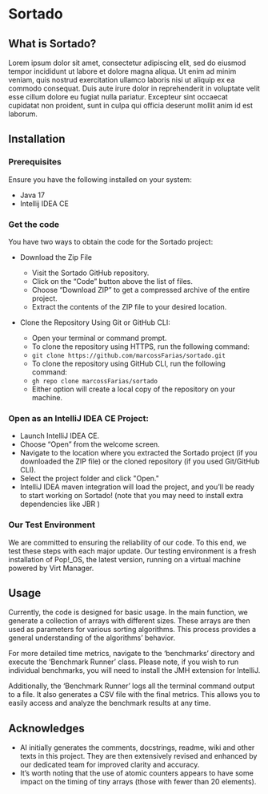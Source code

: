 # Sortado


## What is Sortado? 
Lorem ipsum dolor sit amet, consectetur adipiscing elit, sed do eiusmod tempor incididunt ut labore et dolore magna aliqua. Ut enim ad minim veniam, quis nostrud exercitation ullamco laboris nisi ut aliquip ex ea commodo consequat. Duis aute irure dolor in reprehenderit in voluptate velit esse cillum dolore eu fugiat nulla pariatur. Excepteur sint occaecat cupidatat non proident, sunt in culpa qui officia deserunt mollit anim id est laborum.


## Installation

### Prerequisites

Ensure you have the following installed on your system:
- Java 17
- Intellij IDEA CE

### Get the code
You have two ways to obtain the code for the Sortado project:
- Download the Zip File
  - Visit the Sortado GitHub repository.
  - Click on the “Code” button above the list of files.
  - Choose “Download ZIP” to get a compressed archive of the entire project.
  - Extract the contents of the ZIP file to your desired location.
  
- Clone the Repository Using Git or GitHub CLI:
  - Open your terminal or command prompt.
  - To clone the repository using HTTPS, run the following command:
  - `git clone https://github.com/marcossFarias/sortado.git`
  - To clone the repository using GitHub CLI, run the following command: 
  - `gh repo clone marcossFarias/sortado`
  - Either option will create a local copy of the repository on your machine.


### Open as an IntelliJ IDEA CE Project:
- Launch IntelliJ IDEA CE.
- Choose “Open” from the welcome screen.
- Navigate to the location where you extracted the Sortado project (if you downloaded the ZIP file) or the cloned repository (if you used Git/GitHub CLI).
- Select the project folder and click "Open."
- IntelliJ IDEA maven integration will load the project, and you’ll be ready to start working on Sortado! (note that you may need to install extra dependencies like JBR )

### Our Test Environment
We are committed to ensuring the reliability of our code.
To this end, we test these steps with each major update.
Our testing environment is a fresh installation of Pop!_OS, the latest version, running on a virtual machine powered by Virt Manager.



## Usage
Currently, the code is designed for basic usage.
In the main function, we generate a collection of arrays with different sizes.
These arrays are then used as parameters for various sorting algorithms.
This process provides a general understanding of the algorithms’ behavior.

For more detailed time metrics, navigate to the ‘benchmarks’ directory and execute the ‘Benchmark Runner’ class.
Please note, if you wish to run individual benchmarks, you will need to install the JMH extension for IntelliJ.

Additionally, the ‘Benchmark Runner’ logs all the terminal command output to a file.
It also generates a CSV file with the final metrics.
This allows you to easily access and analyze the benchmark results at any time.



## Acknowledges
- AI initially generates the comments, docstrings, readme, wiki and other texts in this project. They are then extensively revised and enhanced by our dedicated team for improved clarity and accuracy.
- It’s worth noting that the use of atomic counters appears to have some impact on the timing of tiny arrays (those with fewer than 20 elements). 